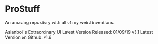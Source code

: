 # ProStuff
An amazing repository with all of my weird inventions.

Asianboii's Extraordinary UI
	Latest Version Released: 01/09/19 v3.1
	Latest Version on Github: v1.6
